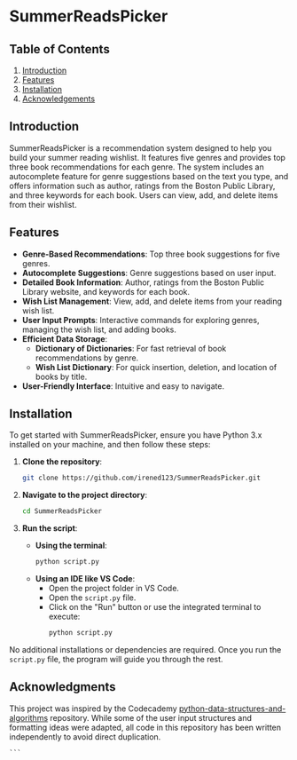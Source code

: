 # SummerReadsPicker 

## Table of Contents
1. [Introduction](#introduction)
2. [Features](#features)
3. [Installation](#installation)
4. [Acknowledgements](#acknowledgements)

## Introduction

SummerReadsPicker is a recommendation system designed to help you build your summer reading wishlist. It features five genres and provides top three book recommendations for each genre. The system includes an autocomplete feature for genre suggestions based on the text you type, and offers information such as author, ratings from the Boston Public Library, and three keywords for each book. Users can view, add, and delete items from their wishlist.

## Features

- **Genre-Based Recommendations**: Top three book suggestions for five genres.
- **Autocomplete Suggestions**: Genre suggestions based on user input.
- **Detailed Book Information**: Author, ratings from the Boston Public Library website, and keywords for each book.
- **Wish List Management**: View, add, and delete items from your reading wish list.
- **User Input Prompts**: Interactive commands for exploring genres, managing the wish list, and adding books.
- **Efficient Data Storage**: 
  - **Dictionary of Dictionaries**: For fast retrieval of book recommendations by genre.
  - **Wish List Dictionary**: For quick insertion, deletion, and location of books by title.
- **User-Friendly Interface**: Intuitive and easy to navigate.

## Installation

To get started with SummerReadsPicker, ensure you have Python 3.x installed on your machine, and then follow these steps:

1. **Clone the repository**:
    ```bash
    git clone https://github.com/irened123/SummerReadsPicker.git
    ```

2. **Navigate to the project directory**:
    ```bash
    cd SummerReadsPicker
    ```

3. **Run the script**:
    - **Using the terminal**:
      ```bash
      python script.py
      ```
    - **Using an IDE like VS Code**:
      - Open the project folder in VS Code.
      - Open the `script.py` file.
      - Click on the "Run" button or use the integrated terminal to execute:
        ```bash
        python script.py
        ```

No additional installations or dependencies are required. Once you run the `script.py` file, the program will guide you through the rest.

## Acknowledgments

This project was inspired by the Codecademy [python-data-structures-and-algorithms](https://github.com/Codecademy/python-data-structures-and-algorithms) repository. While some of the user input structures and formatting ideas were adapted, all code in this repository has been written independently to avoid direct duplication. 

    ```


